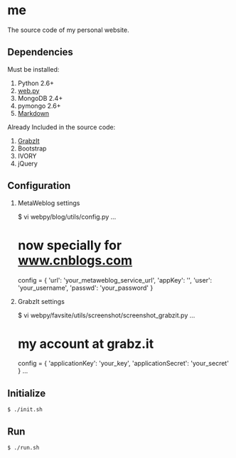 me
==

The source code of my personal website.

Dependencies
------------

Must be installed:

1. Python 2.6+
2. [web.py][]
3. MongoDB 2.4+
4. pymongo 2.6+
5. [Markdown][]

Already Included in the source code:

1. [GrabzIt][]
2. Bootstrap
3. IVORY
4. jQuery

Configuration
-------------

1) MetaWeblog settings

    $ vi webpy/blog/utils/config.py
    ...
    # now specially for www.cnblogs.com
    config = {
        'url':    'your_metaweblog_service_url',
        'appKey': '',
        'user':   'your_username',
        'passwd': 'your_password'
        }

2) GrabzIt settings

    $ vi webpy/favsite/utils/screenshot/screenshot_grabzit.py
    ...
    # my account at grabz.it
    config = {
        'applicationKey': 'your_key',
        'applicationSecret': 'your_secret'
        }
    ...

Initialize
----------

    $ ./init.sh

Run
---

    $ ./run.sh


[web.py]: https://github.com/webpy/webpy
[Markdown]: https://github.com/waylan/Python-Markdown
[GrabzIt]: http://grabz.it/api/python/
